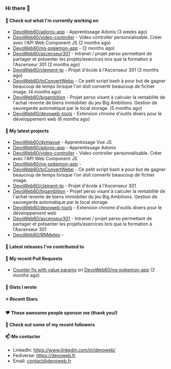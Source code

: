 ### Hi there 👋

#### 👷 Check out what I'm currently working on

- [DevoWeb60/adonis-app](https://github.com/DevoWeb60/adonis-app) - Apprentissage Adonis (3 weeks ago)
- [DevoWeb60/video-controller](https://github.com/DevoWeb60/video-controller) - Video controller personnalisable. Créer avec l&#39;API Web Component JS (2 months ago)
- [DevoWeb60/ng-pokemon-app](https://github.com/DevoWeb60/ng-pokemon-app) -  (2 months ago)
- [DevoWeb60/ascenseur301](https://github.com/DevoWeb60/ascenseur301) - Intranet / projet perso permettant de partager et présenter les projets/exercices lors que la formation à l&#39;Ascenseur 301 (2 months ago)
- [DevoWeb60/clement-tp](https://github.com/DevoWeb60/clement-tp) - Projet d&#39;école à l&#39;Ascenseur 301 (3 months ago)
- [DevoWeb60/toConvertWebp](https://github.com/DevoWeb60/toConvertWebp) - Ce petit script bash à pour but de gagner beaucoup de temps lorsque l&#39;on doit convertir beaucoup de fichier image. (4 months ago)
- [DevoWeb60/bigambition](https://github.com/DevoWeb60/bigambition) - Projet perso visant à calculer la rentabilité de l&#39;achat revente de biens immobilier du jeu Big Ambitions. Gestion de sauvegarde automatique par le local storage.  (5 months ago)
- [DevoWeb60/devoweb-tools](https://github.com/DevoWeb60/devoweb-tools) - Extension chrome d&#39;outils divers pour le développement web (6 months ago)

#### 🌱 My latest projects

- [DevoWeb60/dymavue](https://github.com/DevoWeb60/dymavue) - Apprentissage Vue JS
- [DevoWeb60/adonis-app](https://github.com/DevoWeb60/adonis-app) - Apprentissage Adonis
- [DevoWeb60/video-controller](https://github.com/DevoWeb60/video-controller) - Video controller personnalisable. Créer avec l&#39;API Web Component JS
- [DevoWeb60/ng-pokemon-app](https://github.com/DevoWeb60/ng-pokemon-app) - 
- [DevoWeb60/toConvertWebp](https://github.com/DevoWeb60/toConvertWebp) - Ce petit script bash à pour but de gagner beaucoup de temps lorsque l&#39;on doit convertir beaucoup de fichier image.
- [DevoWeb60/clement-tp](https://github.com/DevoWeb60/clement-tp) - Projet d&#39;école à l&#39;Ascenseur 301
- [DevoWeb60/bigambition](https://github.com/DevoWeb60/bigambition) - Projet perso visant à calculer la rentabilité de l&#39;achat revente de biens immobilier du jeu Big Ambitions. Gestion de sauvegarde automatique par le local storage. 
- [DevoWeb60/devoweb-tools](https://github.com/DevoWeb60/devoweb-tools) - Extension chrome d&#39;outils divers pour le développement web
- [DevoWeb60/ascenseur301](https://github.com/DevoWeb60/ascenseur301) - Intranet / projet perso permettant de partager et présenter les projets/exercices lors que la formation à l&#39;Ascenseur 301
- [DevoWeb60/RNMeteo](https://github.com/DevoWeb60/RNMeteo) - 

#### 🔭 Latest releases I've contributed to


#### 🔨 My recent Pull Requests

- [Counter fix with value params](https://github.com/DevoWeb60/ng-pokemon-app/pull/1) on [DevoWeb60/ng-pokemon-app](https://github.com/DevoWeb60/ng-pokemon-app) (2 months ago)

#### 📓 Gists I wrote


#### ⭐ Recent Stars


#### ❤️ These awesome people sponsor me (thank you!)


#### 👯 Check out some of my recent followers


#### 📫 Me contacter

- LinkedIn: https://www.linkedin.com/in/devoweb/
- Fediverse: https://devoweb.fr
- Email: contact@devoweb.fr
